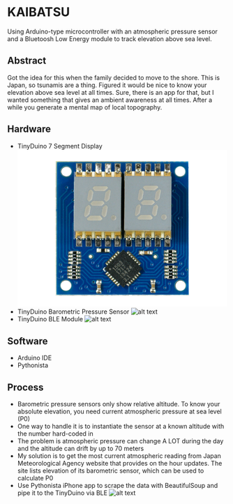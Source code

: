 # KAIBATSU
Using Arduino-type microcontroller with an atmospheric pressure sensor and a Bluetoosh Low Energy module to track elevation above sea level.

## Abstract
Got the idea for this when the family decided to move to the shore. This is Japan, so tsunamis are a thing. Figured it would be nice to know your elevation above sea level at all times. Sure, there is an app for that, but I wanted something that gives an ambient awareness at all times. After a while you generate a mental map of local topography.

## Hardware

* TinyDuino 7 Segment Display
![alt text](https://github.com/TinyCircuits/TinyCircuits-TinyShield-7Segment-ASD2421/raw/master/images/ASD2421-R-N-Tutorial-Image-01.png)
* TinyDuino Barometric Pressure Sensor 
![alt text](https://cdn.shopify.com/s/files/1/1125/2198/products/ASD2511-R-P-Product-Picture-01_1800x1800.png?v=1577128324)
* TinyDuino BLE Module
![alt text](https://github.com/TinyCircuits/TinyCircuits-TinyShield-BLE-ASD2116/raw/master/images/ASD2116-R-Tutorial-Image-01.png)

## Software

* Arduino IDE
* Pythonista

## Process

* Barometric pressure sensors only show relative altitude. To know your absolute elevation, you need current atmospheric pressure at sea level (P0)
* One way to handle it is to instantiate the sensor at a known altitude with the number hard-coded in
* The problem is atmospheric pressure can change A LOT during the day and the altitude can drift by up to 70 meters
* My solution is to get the most current atmospheric reading from Japan Meteorological Agency website that provides on the hour updates. The site lists elevation of its barometric sensor, which can be used to calculate P0
* Use Pythonista iPhone app to scrape the data with BeautifulSoup and pipe it to the TinyDuino via BLE
![alt text](https://photos.app.goo.gl/Jx7BM4FL3vDJ8zuo8)
